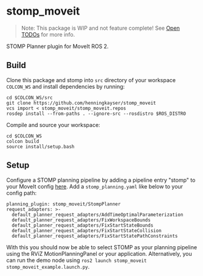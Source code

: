 # stomp_moveit

> Note: This package is WIP and not feature complete! See [Open TODOs](https://github.com/ros-planning/stomp_moveit/issues/1) for more info.

STOMP Planner plugin for MoveIt ROS 2.

## Build

Clone this package and stomp into `src` directory of your workspace `COLCON_WS` and install dependencies by running:

```
cd $COLCON_WS/src
git clone https://github.com/henningkayser/stomp_moveit
vcs import < stomp_moveit/stomp_moveit.repos
rosdep install --from-paths . --ignore-src --rosdistro $ROS_DISTRO
```

Compile and source your workspace:

```
cd $COLCON_WS
colcon build
source install/setup.bash
```

## Setup

Configure a STOMP planning pipeline by adding a pipeline entry "stomp" to your MoveIt config [here](https://github.com/ros-planning/moveit_resources/blob/ros2/panda_moveit_config/launch/demo.launch.py#L28).
Add a `stomp_planning.yaml` like below to your config path:

```
planning_plugin: stomp_moveit/StompPlanner
request_adapters: >-
  default_planner_request_adapters/AddTimeOptimalParameterization
  default_planner_request_adapters/FixWorkspaceBounds
  default_planner_request_adapters/FixStartStateBounds
  default_planner_request_adapters/FixStartStateCollision
  default_planner_request_adapters/FixStartStatePathConstraints
```

With this you should now be able to select STOMP as your planning pipeline using the RViZ MotionPlanningPanel or your application.
Alternatively, you can run the demo node using `ros2 launch stomp_moveit stomp_moveit_example.launch.py`.
